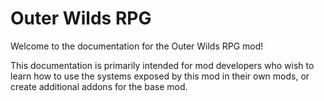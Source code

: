 ﻿# Outer Wilds RPG

Welcome to the documentation for the Outer Wilds RPG mod!


This documentation is primarily intended for mod developers who wish to learn how to use
the systems exposed by this mod in their own mods, or create additional addons for the base mod.